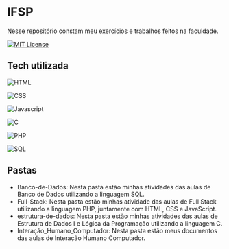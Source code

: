 
# IFSP

Nesse repositório constam meu exercícios e trabalhos feitos na faculdade.



[![MIT License](https://img.shields.io/badge/License-MIT-green.svg)](https://choosealicense.com/licenses/mit/)


## Tech utilizada

![HTML](https://img.shields.io/badge/HTML5-E34F26?style=for-the-badge&logo=html5&logoColor=white)

![CSS](https://img.shields.io/badge/CSS3-1572B6?style=for-the-badge&logo=css3&logoColor=white)

![Javascript](https://img.shields.io/badge/JavaScript-F7DF1E?style=for-the-badge&logo=javascript&logoColor=black)

![C](https://img.shields.io/badge/C-00599C?style=for-the-badge&logo=c&logoColor=white)

![PHP](https://img.shields.io/badge/PHP-777BB4?style=for-the-badge&logo=php&logoColor=white)

![SQL](https://img.shields.io/badge/MySQL-00000F?style=for-the-badge&logo=mysql&logoColor=white)
## Pastas 

- Banco-de-Dados:
Nesta pasta estão minhas atividades das aulas de Banco de Dados utilizando a linguagem SQL.
- Full-Stack:
Nesta pasta estão minhas atividade das aulas de Full Stack utilizando a linguagem PHP, juntamente com HTML, CSS e JavaScript.
- estrutura-de-dados:
Nesta pasta estão minhas atividades das aulas de Estrutura de Dados I e Lógica da Programação utilizando a linguagem C. 
- Interação_Humano_Computador:
Nesta pasta estão meus documentos das aulas de Interação Humano Computador.

